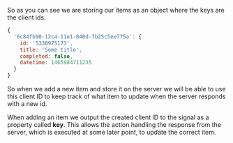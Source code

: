 So as you can see we are storing our items as an object where the keys are the client ids.

```javascript
{
  '6c84fb90-12c4-11e1-840d-7b25c5ee775a': {
    id: '5330975173',
    title: 'Some title',
    completed: false,
    datetime: 1465984711235
  }
}
```

So when we add a new item and store it on the server we will be able to use this client ID to keep track of what item to update when the server responds with a new id.

When adding an item we output the created client ID to the signal as a property called **key**. This allows the action handling the response from the server, which is executed at some later point, to update the correct item.
